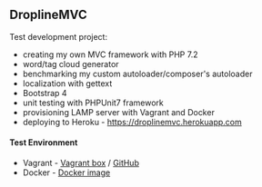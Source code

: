 ## DroplineMVC
Test development project:
- creating my own MVC framework with PHP 7.2
- word/tag cloud generator
- benchmarking my custom autoloader/composer's autoloader
- localization with gettext
- Bootstrap 4
- unit testing with PHPUnit7 framework
- provisioning LAMP server with Vagrant and Docker
- deploying to Heroku - https://droplinemvc.herokuapp.com

#### Test Environment 
* Vagrant - [Vagrant box](https://app.vagrantup.com/marko424/boxes/ubuntu-lamp-xdebug) / [GitHub](https://github.com/markokosir/vagrant-ubuntu-lamp-xdebug) 
* Docker - [Docker image](https://hub.docker.com/r/marko424/apache-php/)
